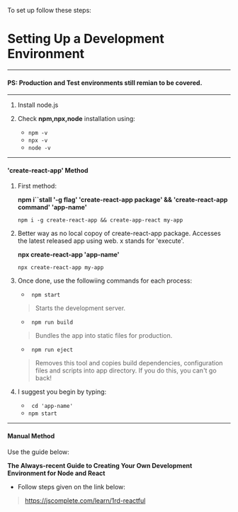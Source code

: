 To set up follow these steps:
# Setting Up a Development Environment
---
#### PS: Production and Test environments still remian to be covered.
---

1) Install node.js

2) Check **npm,npx,node** installation using:

   - ```npm -v```
   - ```npx -v```
   - ```node -v```
---

#### 'create-react-app' Method

1) First method: 
   
   **npm i``stall '-g flag' 'create-react-app package' && 'create-react-app command' 'app-name'**

   ```npm i -g create-react-app && create-app-react my-app```

2) Better way as no local copoy of create-react-app package. Accesses the latest released app using web. x stands for 'execute'.

   **npx create-react-app 'app-name'**

   ```npx create-react-app my-app```

3) Once done, use the followiing commands for each process:
   - ``` npm start```
   > Starts the development server.

   - ``` npm run build```
   > Bundles the app into static files for production.

   - ``` npm run eject```
   > Removes this tool and copies build dependencies, configuration files and scripts into app directory. If you do this, you can't go back!

4) I suggest you begin by typing:

   - ``` cd 'app-name'```
   - ``` npm start ```
---

#### Manual Method

   Use the guide below:

   **The Always-recent Guide to Creating Your Own Development Environment for Node and React**

   - Follow steps given on the link below:

   > <https://jscomplete.com/learn/1rd-reactful>

